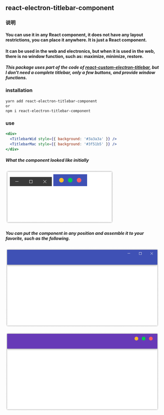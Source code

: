 ## react-electron-titlebar-component

### 说明

#### You can use it in any React component, it does not have any layout restrictions, you can place it anywhere. It is just a React component.

#### It can be used in the web and electronics, but when it is used in the web, there is no window function, such as: maximize, minimize, restore.

##### This package uses part of the code of [react-custom-electron-titlebar](https://www.npmjs.com/package/react-custom-electron-titlebar), but I don't need a complete titlebar, only a few buttons, and provide window functions.

### installation

```shell
yarn add react-electron-titlebar-component
or
npm i react-electron-titlebar-component
```

### use

```jsx
<div>
  <TitlebarWid style={{ background: '#3a3a3a' }} />
  <TitlebarMac style={{ background: '#3f51b5' }} />
</div>
```

##### What the component looked like initially

![titlebar](./img/titlebar.png)

##### You can put the component in any position and assemble it to your favorite, such as the following.

![windows](./img/windows.png)

![mac](./img/mac.png)
